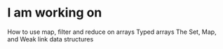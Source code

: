 # I am working on
How to use map, filter and reduce on arrays
Typed arrays
The Set, Map, and Weak link data structures
